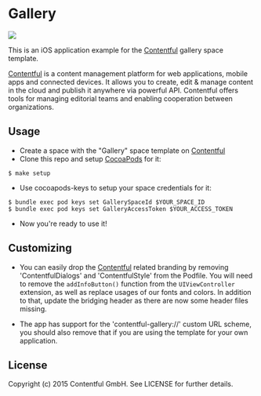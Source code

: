 # Gallery

[![](https://assets.contentful.com/7clmb9ye18e7/9prTbbpxsWgQ0K6qAEyY6/cd3d2a09a6110ce61d06cea59d4cf62a/download-store.svg)](https://itunes.apple.com/app/id975142754)

This is an iOS application example for the [Contentful][1] gallery space template.

[Contentful][1] is a content management platform for web applications, mobile apps and connected devices. It allows you to create, edit & manage content in the cloud and publish it anywhere via powerful API. Contentful offers tools for managing editorial teams and enabling cooperation between organizations.

## Usage

- Create a space with the "Gallery" space template on [Contentful][1]
- Clone this repo and setup [CocoaPods][2] for it:

```
$ make setup
```

- Use cocoapods-keys to setup your space credentials for it:

```
$ bundle exec pod keys set GallerySpaceId $YOUR_SPACE_ID
$ bundle exec pod keys set GalleryAccessToken $YOUR_ACCESS_TOKEN
```

- Now you're ready to use it!

## Customizing

- You can easily drop the [Contentful][1] related branding by removing 'ContentfulDialogs' and 'ContentfulStyle' from the Podfile. You will need to remove the `addInfoButton()` function from the `UIViewController` extension, as well as replace usages of our fonts and colors. In addition to that, update the bridging header as there are now some header files missing.

- The app has support for the 'contentful-gallery://' custom URL scheme, you should also remove that if you are using the template for your own application.

## License

Copyright (c) 2015 Contentful GmbH. See LICENSE for further details.


[1]: https://www.contentful.com
[2]: http://cocoapods.org
